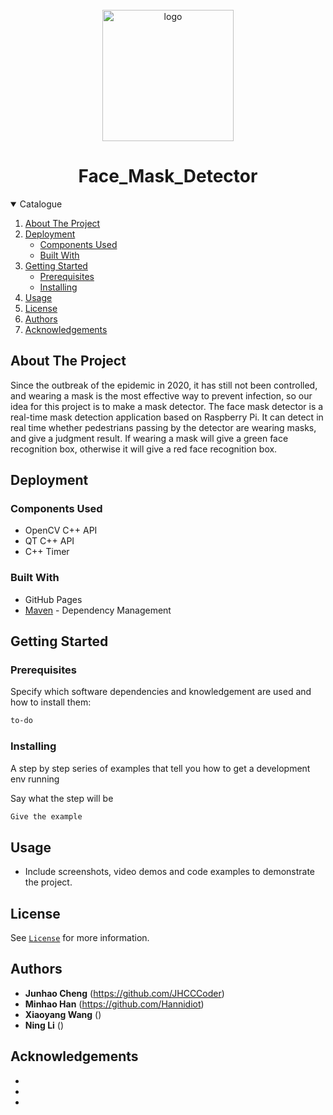 <!-- PROJECT LOGO -->
<br />

<div align="center">


<img src="Img/Logo.png" alt="logo" width="210" div al ign=center />

</div>

  <h1 align="center">Face_Mask_Detector</h1>

 
</p>





</p>


<!-- TABLE OF CONTENTS -->

<details open="open">
  <summary>Catalogue</summary>
  <ol>
    <li><a href="#about-the-project">About The Project</a>
    <li>
      <a href="#deployment">Deployment</a>
      <ul>
        <li><a href="#components-used">Components Used</a></li>
        <li><a href="#built-with">Built With</a></li>
      </ul>
    </li>
    <li>
      <a href="#getting-started">Getting Started</a>
      <ul>
        <li><a href="#prerequisites">Prerequisites</a></li>
        <li><a href="#installing">Installing</a></li>
      </ul>
    </li>  
    <li><a href="#usage">Usage</a></li>
    <li><a href="#license">License</a></li>
    <li><a href="#authors">Authors</a></li>
    <li><a href="#acknowledgements">Acknowledgements</a></li>
  </ol>
</details>





<!-- ABOUT THE PROJECT -->
## About The Project

Since the outbreak of the epidemic in 2020, it has still not been controlled, and wearing a mask is the most effective way to prevent infection, so our idea for this project is to make a mask detector. The face mask detector is a real-time mask detection application based on Raspberry Pi.
It can detect in real time whether pedestrians passing by the detector are wearing masks, and give a judgment result. If wearing a mask will give a green face recognition box, otherwise it will give a red face recognition box.

<!-- Deployment -->
## Deployment
### Components Used

* OpenCV C++ API
* QT C++ API
* C++ Timer
### Built With

* GitHub Pages
* [Maven](https://maven.apache.org/) - Dependency Management

<!-- GETTING STARTED -->
## Getting Started

### Prerequisites

Specify which software dependencies and knowledgement are used and how to install them:

  ```sh
  to-do
  ```
### Installing

A step by step series of examples that tell you how to get a development env running

Say what the step will be

  ```sh
  Give the example
  ```
<!-- USAGE EXAMPLES -->
## Usage

* Include screenshots, video demos and code examples to demonstrate the project.


<!-- LICENSE -->
## License

See [`License`](https://github.com/JHCCCoder/Face_Mask_Detector/blob/dcd8f68986fc7e34de832a10df8d0544a1df5350/License) for more information.

<!-- CONTACT -->

## Authors



* **Junhao Cheng** (https://github.com/JHCCCoder) 
* **Minhao Han** (https://github.com/Hannidiot)
* **Xiaoyang Wang** ()
* **Ning Li** ()



<!-- ACKNOWLEDGEMENTS -->
## Acknowledgements
* 
* 
* 
